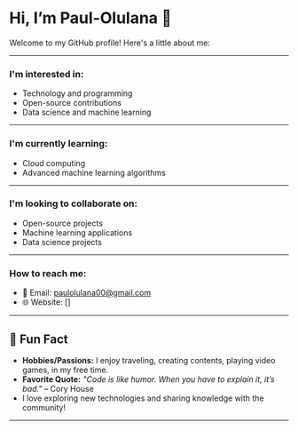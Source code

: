# Hi, I’m Paul-Olulana 👋
Welcome to my GitHub profile! Here's a little about me:

---

### I'm interested in:
- Technology and programming
- Open-source contributions
- Data science and machine learning


---

### I'm currently learning:
- Cloud computing
- Advanced machine learning algorithms

---

### I'm looking to collaborate on:
- Open-source projects
- Machine learning applications
- Data science projects

---

### How to reach me:
- 📧 Email: [paulolulana00@gmail.com](mailto:paulolulana00@gmail.com)
- 🌐 Website: []

---

## 🎉 Fun Fact
- **Hobbies/Passions:** I enjoy traveling, creating contents, playing video games, in my free time.
- **Favorite Quote:** _"Code is like humor. When you have to explain it, it’s bad."_ – Cory House
- I love exploring new technologies and sharing knowledge with the community!

---


